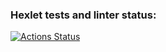 ### Hexlet tests and linter status:
[![Actions Status](https://github.com/buravlev-arthur/typescript-developer-project-81/actions/workflows/hexlet-check.yml/badge.svg)](https://github.com/buravlev-arthur/typescript-developer-project-81/actions)